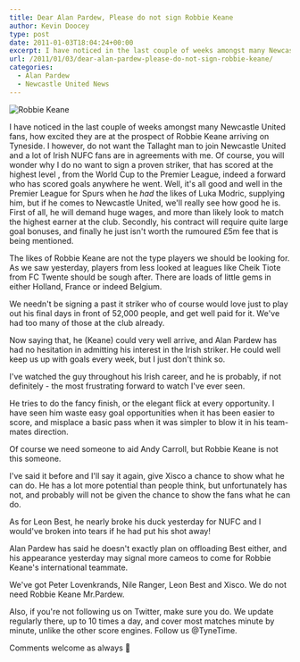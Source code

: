 ```yaml
---
title: Dear Alan Pardew, Please do not sign Robbie Keane
author: Kevin Doocey
type: post
date: 2011-01-03T18:04:24+00:00
excerpt: I have noticed in the last couple of weeks amongst many Newcastle United fans, how excited they are at the prospect of Robbie Keane..
url: /2011/01/03/dear-alan-pardew-please-do-not-sign-robbie-keane/
categories:
  - Alan Pardew
  - Newcastle United News
---
```


![Robbie Keane](https://www.tynetime.com/wp-content/uploads/2011/01/robbie-keane-006.jpg "Keane - Not worth bringing to Newcastle United this January transfer period")

I have noticed in the last couple of weeks amongst many Newcastle United fans, how excited they are at the prospect of Robbie Keane arriving on Tyneside. I however, do not want the Tallaght man to join Newcastle United and a lot of Irish NUFC fans are in agreements with me. Of course, you will wonder why I do no want to sign a proven striker, that has scored at the highest level , from the World Cup to the Premier League, indeed a forward who has scored goals anywhere he went. Well, it's all good and well in the Premier League for Spurs when he _had_ the likes of Luka Modric, supplying him, but if he comes to Newcastle United, we'll really see how good he is. First of all, he will demand huge wages, and more than likely look to match the highest earner at the club. Secondly, his contract will require quite large goal bonuses, and finally he just isn't worth the rumoured £5m fee that is being mentioned.

The likes of Robbie Keane are not the type players we should be looking for. As we saw yesterday, players from less looked at leagues like Cheik Tiote from FC Twente should be sough after. There are loads of little gems in either Holland, France or indeed Belgium.

We needn't be signing a past it striker who of course would love just to play out his final days in front of 52,000 people, and get well paid for it. We've had too many of those at the club already.

Now saying that, he (Keane) could very well arrive, and Alan Pardew has had no hesitation in admitting his interest in the Irish striker. He could well keep us up with goals every week, but I just don't think so.

I've watched the guy throughout his Irish career, and he is probably, if not definitely - the most frustrating forward to watch I've ever seen.

He tries to do the fancy finish, or the elegant flick at every opportunity. I have seen him waste easy goal opportunities when it has been easier to score, and misplace a basic pass when it was simpler to blow it in his team-mates direction.

Of course we need someone to aid Andy Carroll, but Robbie Keane is not this someone.

I've said it before and I'll say it again, give Xisco a chance to show what he can do. He has a lot more potential than people think, but unfortunately has not, and probably will not be given the chance to show the fans what he can do.

As for Leon Best, he nearly broke his duck yesterday for NUFC and I would've broken into tears if he had put his shot away!

Alan Pardew has said he doesn't exactly plan on offloading Best either, and his appearance yesterday may signal more cameos to come for Robbie Keane's international teammate.

We've got Peter Lovenkrands, Nile Ranger, Leon Best and Xisco. We do not need Robbie Keane Mr.Pardew.

Also, if you're not following us on Twitter, make sure you do. We update regularly there, up to 10 times a day, and cover most matches minute by minute, unlike the other score engines. Follow us @TyneTime.

Comments welcome as always 🙂
